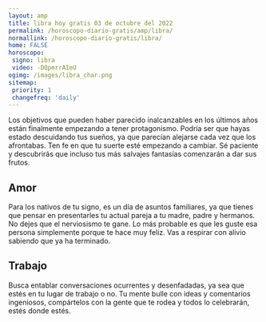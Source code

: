 ```yaml
---
layout: amp
title: libra hoy gratis 03 de octubre del 2022 
permalink: /horoscopo-diario-gratis/amp/libra/
normallink: /horoscopo-diario-gratis/libra/
home: FALSE
horoscopo:
 signo: libra
 video: -DQpmrrAIeU
ogimg: /images/libra_char.png
sitemap:
 priority: 1
 changefreq: 'daily'
---
```



Los objetivos que pueden haber parecido inalcanzables en los últimos años están finalmente empezando a tener protagonismo. Podría ser que hayas estado descuidando tus sueños, ya que parecían alejarse cada vez que los afrontabas. Ten fe en que tu suerte esté empezando a cambiar. Sé paciente y descubrirás que incluso tus más salvajes fantasías comenzarán a dar sus frutos.

## Amor

Para los nativos de tu signo, es un día de asuntos familiares, ya que tienes que pensar en presentarles tu actual pareja a tu madre, padre y hermanos. No dejes que el nerviosismo te gane. Lo más probable es que les guste esa persona simplemente porque te hace muy feliz. Vas a respirar con alivio sabiendo que ya ha terminado.

## Trabajo

Busca entablar conversaciones ocurrentes y desenfadadas, ya sea que estés en tu lugar de trabajo o no. Tu mente bulle con ideas y comentarios ingeniosos, compártelos con la gente que te rodea y todos lo celebrarán, estés donde estés.